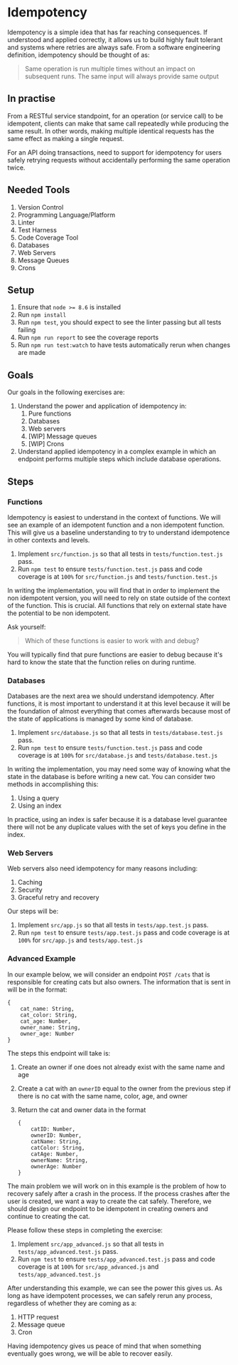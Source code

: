# Idempotency

Idempotency is a simple idea that has far reaching consequences. If understood and applied correctly, it allows us to build highly fault tolerant and systems where retries are always safe. From a software engineering definition, idempotency should be thought of as:

> Same operation is run multiple times without an impact on subsequent runs.
> The same input will always provide same output

## In practise

From a RESTful service standpoint, for an operation (or service call) to be idempotent, clients can make that same call repeatedly while producing the same result. In other words, making multiple identical requests has the same effect as making a single request.

For an API doing transactions, need to support for idempotency for users safely retrying requests without accidentally performing the same operation twice.

## Needed Tools

1. Version Control
2. Programming Language/Platform
3. Linter
4. Test Harness
5. Code Coverage Tool
6. Databases
7. Web Servers
8. Message Queues
9. Crons

## Setup

1. Ensure that `node >= 8.6` is installed
2. Run `npm install`
3. Run `npm test`, you should expect to see the linter passing but all tests failing
4. Run `npm run report` to see the coverage reports
5. Run `npm run test:watch` to have tests automatically rerun when changes are made

## Goals

Our goals in the following exercises are:

1. Understand the power and application of idempotency in:
    1. Pure functions
    2. Databases
    3. Web servers
    4. [WIP] Message queues
    5. [WIP] Crons
2. Understand applied idempotency in a complex example in which an endpoint performs multiple steps which include database operations.

## Steps

### Functions

Idempotency is easiest to understand in the context of functions. We will see an example of an idempotent function and a non idempotent function. This will give us a baseline understanding to try to understand idempotence in other contexts and levels.

1. Implement `src/function.js` so that all tests in `tests/function.test.js` pass.
2. Run `npm test` to ensure `tests/function.test.js` pass and code coverage is at `100%` for `src/function.js` and `tests/function.test.js`

In writing the implementation, you will find that in order to implement the non idempotent version, you will need to rely on state outside of the context of the function. This is crucial. All functions that rely on external state have the potential to be non idempotent.

Ask yourself:

> Which of these functions is easier to work with and debug?

You will typically find that pure functions are easier to debug because it's hard to know the state that the function relies on during runtime.

### Databases

Databases are the next area we should understand idempotency. After functions, it is most important to understand it at this level because it will be the foundation of almost everything that comes afterwards because most of the state of applications is managed by some kind of database.

1. Implement `src/database.js` so that all tests in `tests/database.test.js` pass.
2. Run `npm test` to ensure `tests/function.test.js` pass and code coverage is at `100%` for `src/database.js` and `tests/database.test.js`

In writing the implementation, you may need some way of knowing what the state in the database is before writing a new cat. You can consider two methods in accomplishing this:

1. Using a query
2. Using an index

In practice, using an index is safer because it is a database level guarantee there will not be any duplicate values with the set of keys you define in the index.

### Web Servers

Web servers also need idempotency for many reasons including:

1. Caching
2. Security
3. Graceful retry and recovery

Our steps will be:

1. Implement `src/app.js` so that all tests in `tests/app.test.js` pass.
2. Run `npm test` to ensure `tests/app.test.js` pass and code coverage is at `100%` for `src/app.js` and `tests/app.test.js`

### Advanced Example

In our example below, we will consider an endpoint `POST /cats` that is responsible for creating cats but also owners. The information that is sent in will be in the format:

```
{
    cat_name: String,
    cat_color: String,
    cat_age: Number,
    owner_name: String,
    owner_age: Number
}
```

The steps this endpoint will take is:

1. Create an owner if one does not already exist with the same name and age
2. Create a cat with an `ownerID` equal to the owner from the previous step if there is no cat with the same name, color, age, and owner
3. Return the cat and owner data in the format

    ```
    {
        catID: Number,
        ownerID: Number,
        catName: String,
        catColor: String,
        catAge: Number,
        ownerName: String,
        ownerAge: Number
    }
    ```

The main problem we will work on in this example is the problem of how to recovery safely after a crash in the process. If the process crashes after the user is created, we want a way to create the cat safely. Therefore, we should design our endpoint to be idempotent in creating owners and continue to creating the cat.

Please follow these steps in completing the exercise:

1. Implement `src/app_advanced.js` so that all tests in `tests/app_advanced.test.js` pass.
2. Run `npm test` to ensure `tests/app_advanced.test.js` pass and code coverage is at `100%` for `src/app_advanced.js` and `tests/app_advanced.test.js`

After understanding this example, we can see the power this gives us. As long as have idempotent processes, we can safely rerun any process, regardless of whether they are coming as a:

1. HTTP request
2. Message queue
3. Cron

Having idempotency gives us peace of mind that when something eventually goes wrong, we will be able to recover easily.